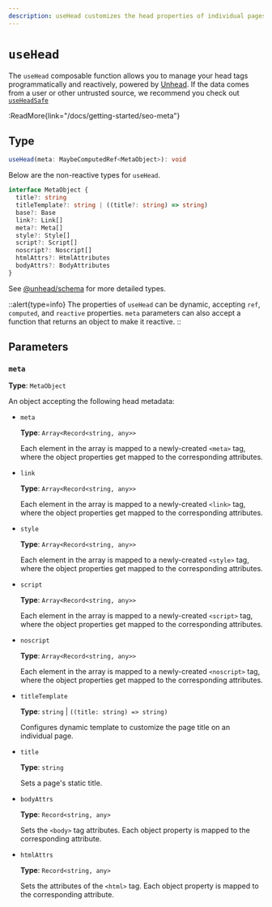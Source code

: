 ```yaml
---
description: useHead customizes the head properties of individual pages of your Nuxt app.
---
```


# `useHead`

The `useHead` composable function allows you to manage your head tags programmatically and reactively, powered by [Unhead](https://unhead.harlanzw.com/). If the data comes from a user or other untrusted source, we recommend you check out [`useHeadSafe`](/docs/api/composables/use-head-safe)

:ReadMore{link="/docs/getting-started/seo-meta"}

## Type

```ts
useHead(meta: MaybeComputedRef<MetaObject>): void
```

Below are the non-reactive types for `useHead`.

```ts
interface MetaObject {
  title?: string
  titleTemplate?: string | ((title?: string) => string)
  base?: Base
  link?: Link[]
  meta?: Meta[]
  style?: Style[]
  script?: Script[]
  noscript?: Noscript[]
  htmlAttrs?: HtmlAttributes
  bodyAttrs?: BodyAttributes
}
```

See [@unhead/schema](https://github.com/unjs/unhead/blob/main/packages/schema/src/schema.ts) for more detailed types.

::alert{type=info}
The properties of `useHead` can be dynamic, accepting `ref`, `computed`, and `reactive` properties. `meta` parameters can also accept a function that returns an object to make it reactive.
::

## Parameters

### `meta`

**Type**: `MetaObject`

An object accepting the following head metadata:

- `meta`

  **Type**: `Array<Record<string, any>>`

  Each element in the array is mapped to a newly-created `<meta>` tag, where the object properties get mapped to the corresponding attributes.

- `link`

  **Type**: `Array<Record<string, any>>`

  Each element in the array is mapped to a newly-created `<link>` tag, where the object properties get mapped to the corresponding attributes.

- `style`

  **Type**: `Array<Record<string, any>>`

  Each element in the array is mapped to a newly-created `<style>` tag, where the object properties get mapped to the corresponding attributes.

- `script`

  **Type**: `Array<Record<string, any>>`

  Each element in the array is mapped to a newly-created `<script>` tag, where the object properties get mapped to the corresponding attributes.

- `noscript`

  **Type**: `Array<Record<string, any>>`

  Each element in the array is mapped to a newly-created `<noscript>` tag, where the object properties get mapped to the corresponding attributes.

- `titleTemplate`

  **Type**: `string` | `((title: string) => string)`

  Configures dynamic template to customize the page title on an individual page.

- `title`

  **Type**: `string`

  Sets a page's static title.

- `bodyAttrs`

  **Type**: `Record<string, any>`

  Sets the `<body>` tag attributes. Each object property is mapped to the corresponding attribute.

- `htmlAttrs`

  **Type**: `Record<string, any>`

  Sets the attributes of the `<html>` tag. Each object property is mapped to the corresponding attribute.
